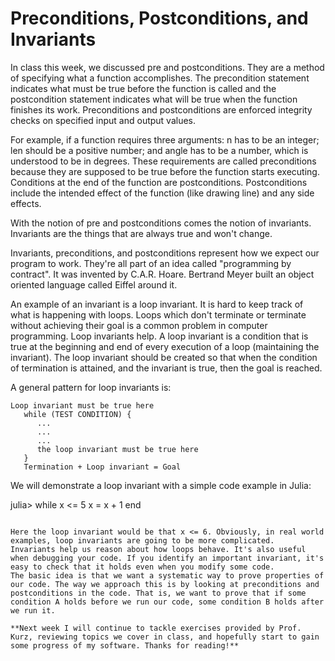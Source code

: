 # Preconditions, Postconditions, and Invariants
In class this week, we discussed pre and postconditions. They are a method of specifying what a function accomplishes.
The precondition statement indicates what must be true before the function is called and the postcondition statement indicates what will be true when the function finishes its work.
Preconditions and postconditions are enforced integrity checks on specified input and output values.

For example, if a function requires three arguments: n has to be an integer; len should be a positive number; and angle has to be a number, which is understood to be in degrees.
These requirements are called preconditions because they are supposed to be true before the function starts executing. Conditions at the end of the function are postconditions. Postconditions include the intended effect of the function (like drawing line) and any side effects.

With the notion of pre and postconditions comes the notion of invariants. 
Invariants are the things that are always true and won't change.

Invariants, preconditions, and postconditions represent how we expect our program to work. They're all part of an idea called "programming by contract". It was invented by C.A.R. Hoare. Bertrand Meyer built an object oriented language called Eiffel around it.

An example of an invariant is a loop invariant. It is hard to keep track of what is happening with loops. Loops which don't terminate or terminate without achieving their goal is a common problem in computer programming. Loop invariants help. A loop invariant is a condition that is true at the beginning and end of every execution of a loop (maintaining the invariant).
The loop invariant should be created so that when the condition of termination is attained, and the invariant is true, then the goal is reached.

A general pattern for loop invariants is:
```
Loop invariant must be true here
   while (TEST CONDITION) {
      ...
      ...
      ...
      the loop invariant must be true here
   }
   Termination + Loop invariant = Goal
```

We will demonstrate a loop invariant with a simple code example in Julia:

julia> while x <= 5
           x = x + 1
       end
```

Here the loop invariant would be that x <= 6. Obviously, in real world examples, loop invariants are going to be more complicated.
Invariants help us reason about how loops behave. It's also useful when debugging your code. If you identify an important invariant, it's easy to check that it holds even when you modify some code. 
The basic idea is that we want a systematic way to prove properties of our code. The way we approach this is by looking at preconditions and postconditions in the code. That is, we want to prove that if some condition A holds before we run our code, some condition B holds after we run it.

**Next week I will continue to tackle exercises provided by Prof. Kurz, reviewing topics we cover in class, and hopefully start to gain some progress of my software. Thanks for reading!**
